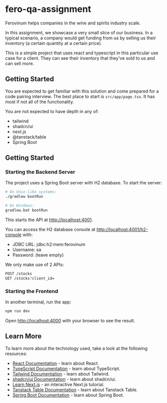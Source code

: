 # fero-qa-assignment

Ferovinum helps companies in the wine and spirits industry scale.

In this assignment, we showcase a very small slice of our business. In a typical scenario, a company
would get funding from us by selling us their inventory (a certain quantity at a certain price).

This is a simple project that uses react and typescript in this particular use case for a client.
They can see their inventory that they've sold to us and can sell more.

## Getting Started

You are expected to get familiar with this solution and come prepared for a code pairing interview.
The best place to start is `src/app/page.tsx`. It has most if not all of the functionality.

You are not expected to have depth in any of:

- tailwind
- shadcn/ui
- next.js
- @tanstack/table
- Spring Boot

## Getting Started

### Starting the Backend Server

The project uses a Spring Boot server with H2 database. To start the server:

```bash
# On Unix-like systems:
./gradlew bootRun

# On Windows:
gradlew.bat bootRun
```

This starts the API at [http://localhost:4001](http://localhost:4001).

You can access the H2 database console at [http://localhost:4001/h2-console](http://localhost:4001/h2-console) with:
- JDBC URL: jdbc:h2:mem:ferovinum
- Username: sa
- Password: (leave empty)

We only make use of 2 APIs:

```bash
POST /stocks
GET /stocks?client_id=
```

### Starting the Frontend

In another terminal, run the app:

```bash
npm run dev
```

Open [http://localhost:4000](http://localhost:4000) with your browser to see the result.

## Learn More

To learn more about the technology used, take a look at the following resources:

- [React Documentation](https://react.dev/learn#) - learn about React.
- [TypeScript Documentation](https://www.typescriptlang.org/) - learn about TypeScript.
- [Tailwind Documentation](https://tailwindcss.com/docs/styling-with-utility-classes) - learn about Tailwind.
- [shadcn/ui Documentation](https://ui.shadcn.com/docs) - learn about shadcn/ui.
- [Learn Next.js](https://nextjs.org/learn) - an interactive Next.js tutorial.
- [Tanstack Table Documentation](https://tanstack.com/table/latest) - learn about Tanstack Table.
- [Spring Boot Documentation](https://docs.spring.io/spring-boot/docs/current/reference/htmlsingle/) - learn about Spring Boot.
